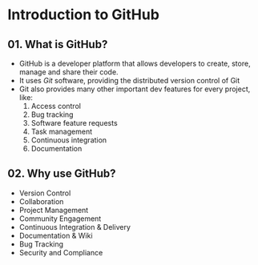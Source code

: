 # Introduction to GitHub

## 01. What is GitHub?

- GitHub is a developer platform that allows developers to create, store, manage and share their code.
- It uses _Git_ software, providing the distributed version control of Git
- Git also provides many other important dev features for every project, like:
  1. Access control
  2. Bug tracking
  3. Software feature requests
  4. Task management
  5. Continuous integration
  6. Documentation

## 02. Why use GitHub?

- Version Control
- Collaboration
- Project Management
- Community Engagement
- Continuous Integration & Delivery
- Documentation & Wiki
- Bug Tracking
- Security and Compliance
